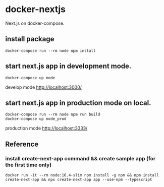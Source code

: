 # docker-nextjs
Next.js on docker-compose.

## install package
~~~
docker-compose run --rm node npm install
~~~

## start next.js app in development mode.
~~~
docker-compose up node
~~~

develop mode
<http://localhost:3000/>

## start next.js app in production mode on local.
~~~
docker-compose run --rm node npm run build
docker-compose up node_prod
~~~

production mode
<http://localhost:3333/>


## Reference 

### install create-next-app command && create sample app (for the first time only)
~~~
docker run -it --rm node:16.4-slim npm install -g npm && npm install create-next-app && npx create-next-app app --use-npm --typescript
~~~
